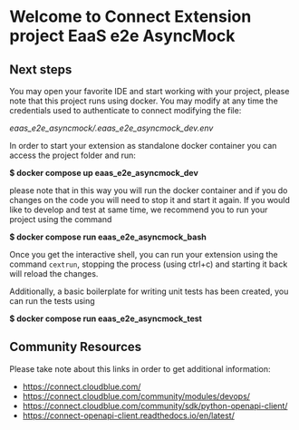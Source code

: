 # Welcome to Connect Extension project EaaS e2e AsyncMock

## Next steps

You may open your favorite IDE and start working with your project, please note that this project runs using docker.
You may modify at any time the credentials used to authenticate to connect modifying the file:

*eaas_e2e_asyncmock/.eaas_e2e_asyncmock_dev.env*


In order to start your extension as standalone docker container you can access the project folder and run:

**$ docker compose up eaas_e2e_asyncmock_dev**


please note that in this way you will run the docker container and if you do changes on the code you will need to stop it and start it again.
If you would like to develop and test at same time, we recommend you to run your project using the command

**$ docker compose run eaas_e2e_asyncmock_bash**


Once you get the interactive shell, you can run your extension using the command `cextrun`, stopping the process (using ctrl+c) and starting it back will reload the changes.

Additionally, a basic boilerplate for writing unit tests has been created, you can run the tests using

**$ docker compose run eaas_e2e_asyncmock_test**


## Community Resources

Please take note about this links in order to get additional information:

* https://connect.cloudblue.com/
* https://connect.cloudblue.com/community/modules/devops/
* https://connect.cloudblue.com/community/sdk/python-openapi-client/
* https://connect-openapi-client.readthedocs.io/en/latest/
